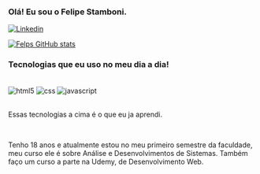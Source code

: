### Olá! Eu sou o Felipe Stamboni.




[![Linkedin](https://img.shields.io/badge/LinkedIn-0077B5?style=for-the-badge&logo=linkedin&logoColor=white)](linkedin.com/in/felipe-stamboni-680380262)

[![Felps GitHub stats](https://github-readme-stats.vercel.app/api?username=felpzsccp)](https://github.com/anuraghazra/github-readme-stats)


### Tecnologias que eu uso no meu dia a dia!

<div style="display: inline_block"><br/>
  <img align="center" alt="html5" src="https://img.shields.io/badge/HTML5-E34F26?style=for-the-badge&logo=html5&logoColor=white">
  <img align="center" alt="css" src="https://img.shields.io/badge/CSS3-1572B6?style=for-the-badge&logo=css3&logoColor=white">
  <img align="center" alt="javascript" src="https://img.shields.io/badge/JavaScript-F7DF1E?style=for-the-badge&logo=javascript&logoColor=black">
<div/><br/>

Essas tecnologias a cima é o que eu ja aprendi. 

<br/> 

Tenho 18 anos e atualmente estou no meu primeiro semestre da faculdade, meu curso ele é sobre Análise e Desenvolvimentos de Sistemas. Também faço um curso a parte na Udemy, de Desenvolvimento Web. 
